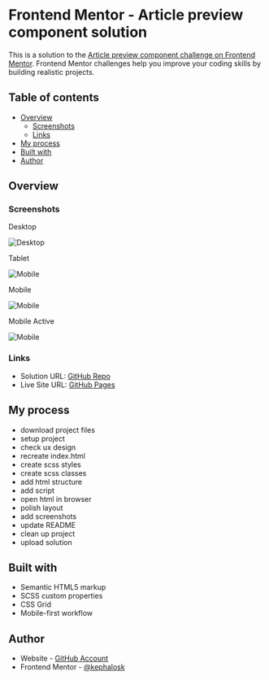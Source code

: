 # Frontend Mentor - Article preview component solution

This is a solution to the [Article preview component challenge on Frontend Mentor](https://www.frontendmentor.io/challenges/article-preview-component-dYBN_pYFT). Frontend Mentor challenges help you improve your coding skills by building realistic projects. 

## Table of contents

- [Overview](#overview)
  - [Screenshots](#screenshots)
  - [Links](#links)
- [My process](#my-process)
- [Built with](#built-with)
- [Author](#author)

## Overview

### Screenshots

Desktop

![Desktop](screenshots/desktop.png)

Tablet

![Mobile](screenshots/tablet.png)

Mobile

![Mobile](screenshots/mobile.png)

Mobile Active

![Mobile](screenshots/mobile_active.png)

### Links

- Solution URL: [GitHub Repo](https://github.com/kephalosk/article-preview-component-site )
- Live Site URL: [GitHub Pages](https://kephalosk.github.io/article-preview-component-site )

## My process

- download project files
- setup project
- check ux design
- recreate index.html
- create scss styles
- create scss classes
- add html structure
- add script
- open html in browser
- polish layout
- add screenshots
- update README
- clean up project
- upload solution

## Built with

- Semantic HTML5 markup
- SCSS custom properties
- CSS Grid
- Mobile-first workflow

## Author

- Website - [GitHub Account](https://github.com/kephalosk/)
- Frontend Mentor - [@kephalosk](https://www.frontendmentor.io/profile/kephalosk)